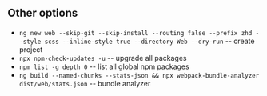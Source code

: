 ## Other options

- `ng new web --skip-git --skip-install --routing false --prefix zhd --style scss --inline-style true --directory Web --dry-run` -- create project
- `npx npm-check-updates -u` -- upgrade all packages
- `npm list -g depth 0` -- list all global npm packages
- `ng build --named-chunks --stats-json && npx webpack-bundle-analyzer dist/web/stats.json` -- bundle analyzer
